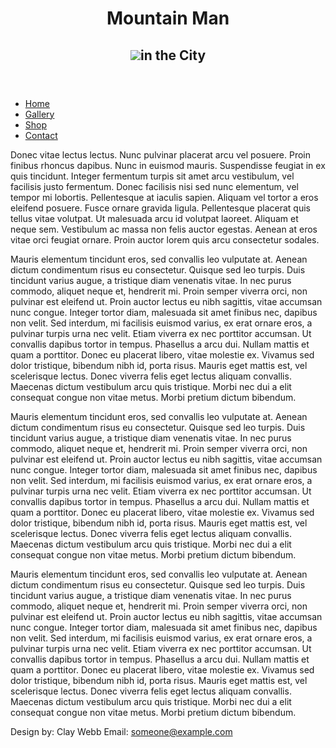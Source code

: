 <!DOCTYPE html>
<html lang="en">
<meta name="viewport" content="width=device-width, initial-scale=1.0">
<head>
    <title>Rural Mountain Man Artwork</title>
    <link rel="stylesheet" type="text/css" href="main.css">
    <link rel="stylesheet" type="text/css" href="navfooter.css">
</head>
    <body>
        <header>
            <h1>Mountain Man</h1>
            <h2><img id="logo" src="images/mountainlogo.png">in the City</h2>
        </header>
        <nav>
            <ul>
                <li><a href= "main.html">Home</a></li>
                <li><a href= "gallery.html">Gallery</a></li>
                <li><a href= "#shop">Shop</a></li>
                <li><a href= "#contact">Contact</a></li>
            </ul>        
        </nav>
    <div id="main">
        <p>
        Donec vitae lectus lectus. Nunc pulvinar placerat arcu vel posuere. Proin finibus rhoncus dapibus. Nunc in euismod mauris. Suspendisse feugiat in ex quis tincidunt. Integer fermentum turpis sit amet arcu vestibulum, vel facilisis justo fermentum. Donec facilisis nisi sed nunc elementum, vel tempor mi lobortis. Pellentesque at iaculis sapien. Aliquam vel tortor a eros eleifend posuere.
        Fusce ornare gravida ligula. Pellentesque placerat quis tellus vitae volutpat. Ut malesuada arcu id volutpat laoreet. Aliquam et neque sem. Vestibulum ac massa non felis auctor egestas. Aenean at eros vitae orci feugiat ornare. Proin auctor lorem quis arcu consectetur sodales.
        </p>
        <p>
        Mauris elementum tincidunt eros, sed convallis leo vulputate at. Aenean dictum condimentum risus eu consectetur. Quisque sed leo turpis. Duis tincidunt varius augue, a tristique diam venenatis vitae. In nec purus commodo, aliquet neque et, hendrerit mi. Proin semper viverra orci, non pulvinar est eleifend ut. Proin auctor lectus eu nibh sagittis, vitae accumsan nunc congue.
        Integer tortor diam, malesuada sit amet finibus nec, dapibus non velit. Sed interdum, mi facilisis euismod varius, ex erat ornare eros, a pulvinar turpis urna nec velit. Etiam viverra ex nec porttitor accumsan. Ut convallis dapibus tortor in tempus. Phasellus a arcu dui. Nullam mattis et quam a porttitor. Donec eu placerat libero, vitae molestie ex. Vivamus sed dolor tristique, bibendum nibh id, porta risus. Mauris eget mattis est, vel scelerisque lectus. Donec viverra felis eget lectus aliquam convallis. Maecenas dictum vestibulum arcu quis tristique. Morbi nec dui a elit consequat congue non vitae metus. Morbi pretium dictum bibendum.
        </p> 
        <p>
        Mauris elementum tincidunt eros, sed convallis leo vulputate at. Aenean dictum condimentum risus eu consectetur. Quisque sed leo turpis. Duis tincidunt varius augue, a tristique diam venenatis vitae. In nec purus commodo, aliquet neque et, hendrerit mi. Proin semper viverra orci, non pulvinar est eleifend ut. Proin auctor lectus eu nibh sagittis, vitae accumsan nunc congue.
        Integer tortor diam, malesuada sit amet finibus nec, dapibus non velit. Sed interdum, mi facilisis euismod varius, ex erat ornare eros, a pulvinar turpis urna nec velit. Etiam viverra ex nec porttitor accumsan. Ut convallis dapibus tortor in tempus. Phasellus a arcu dui. Nullam mattis et quam a porttitor. Donec eu placerat libero, vitae molestie ex. Vivamus sed dolor tristique, bibendum nibh id, porta risus. Mauris eget mattis est, vel scelerisque lectus. Donec viverra felis eget lectus aliquam convallis. Maecenas dictum vestibulum arcu quis tristique. Morbi nec dui a elit consequat congue non vitae metus. Morbi pretium dictum bibendum.
        </p>  
        <p>
        Mauris elementum tincidunt eros, sed convallis leo vulputate at. Aenean dictum condimentum risus eu consectetur. Quisque sed leo turpis. Duis tincidunt varius augue, a tristique diam venenatis vitae. In nec purus commodo, aliquet neque et, hendrerit mi. Proin semper viverra orci, non pulvinar est eleifend ut. Proin auctor lectus eu nibh sagittis, vitae accumsan nunc congue.
        Integer tortor diam, malesuada sit amet finibus nec, dapibus non velit. Sed interdum, mi facilisis euismod varius, ex erat ornare eros, a pulvinar turpis urna nec velit. Etiam viverra ex nec porttitor accumsan. Ut convallis dapibus tortor in tempus. Phasellus a arcu dui. Nullam mattis et quam a porttitor. Donec eu placerat libero, vitae molestie ex. Vivamus sed dolor tristique, bibendum nibh id, porta risus. Mauris eget mattis est, vel scelerisque lectus. Donec viverra felis eget lectus aliquam convallis. Maecenas dictum vestibulum arcu quis tristique. Morbi nec dui a elit consequat congue non vitae metus. Morbi pretium dictum bibendum.
        </p> 
    </div>  
    </body>
    <footer>
    <p class="split-para">Design by: Clay Webb<span>
        Email: <a href="mailto:someone@example.com">someone@example.com</a></span></p>
    </footer>
    
</html>
